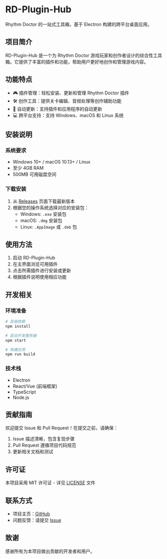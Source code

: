 # RD-Plugin-Hub

Rhythm Doctor 的一站式工具箱，基于 Electron 构建的跨平台桌面应用。

## 项目简介

RD-Plugin-Hub 是一个为 Rhythm Doctor 游戏玩家和创作者设计的综合性工具箱。它提供了丰富的插件和功能，帮助用户更好地创作和管理游戏内容。

## 功能特点

- 🎮 插件管理：轻松安装、更新和管理 Rhythm Doctor 插件
- 🛠️ 创作工具：提供关卡编辑、音频处理等创作辅助功能
- 🔄 自动更新：支持插件和应用程序的自动更新
- 💻 跨平台支持：支持 Windows、macOS 和 Linux 系统

## 安装说明

### 系统要求

- Windows 10+ / macOS 10.13+ / Linux
- 至少 4GB RAM
- 500MB 可用磁盘空间

### 下载安装

1. 从 [Releases](https://github.com/your-username/RD-Plugin-Hub/releases) 页面下载最新版本
2. 根据您的操作系统选择对应的安装包：
   - Windows: `.exe` 安装包
   - macOS: `.dmg` 安装包
   - Linux: `.AppImage` 或 `.deb` 包

## 使用方法

1. 启动 RD-Plugin-Hub
2. 在主界面浏览可用插件
3. 点击所需插件进行安装或更新
4. 根据插件说明使用相应功能

## 开发相关

### 环境准备

```bash
# 安装依赖
npm install

# 启动开发服务器
npm start

# 构建应用
npm run build
```

### 技术栈

- Electron
- React/Vue (前端框架)
- TypeScript
- Node.js

## 贡献指南

欢迎提交 Issue 和 Pull Request！在提交之前，请确保：

1. Issue 描述清晰，包含复现步骤
2. Pull Request 遵循项目代码规范
3. 更新相关文档和测试

## 许可证

本项目采用 MIT 许可证 - 详见 [LICENSE](LICENSE) 文件

## 联系方式

- 项目主页：[GitHub](https://github.com/your-username/RD-Plugin-Hub)
- 问题反馈：请提交 [Issue](https://github.com/your-username/RD-Plugin-Hub/issues)

## 致谢

感谢所有为本项目做出贡献的开发者和用户。
